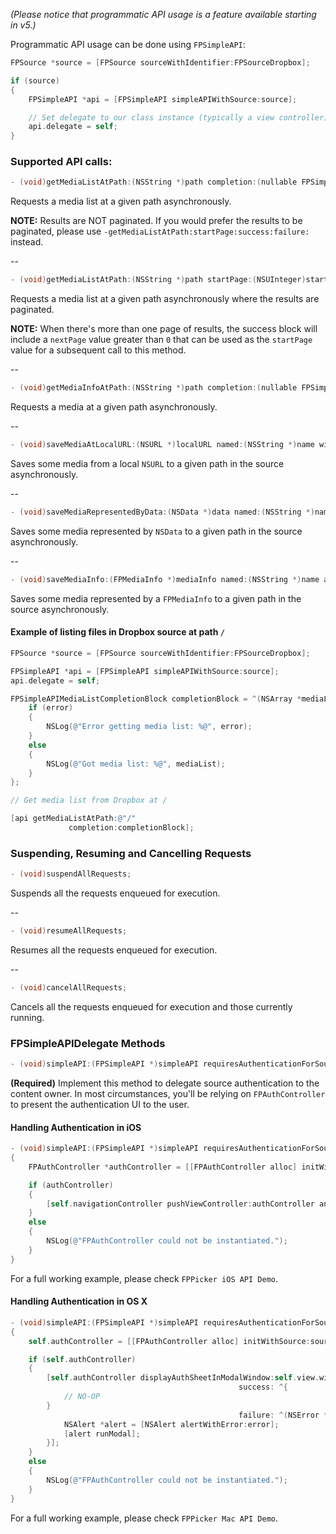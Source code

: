 *(Please notice that programmatic API usage is a feature available starting in v5.)*

Programmatic API usage can be done using `FPSimpleAPI`:

```objective-c
FPSource *source = [FPSource sourceWithIdentifier:FPSourceDropbox];

if (source)
{
    FPSimpleAPI *api = [FPSimpleAPI simpleAPIWithSource:source];

    // Set delegate to our class instance (typically a view controller)
    api.delegate = self;
}
```

### Supported API calls:

```objective-c
- (void)getMediaListAtPath:(NSString *)path completion:(nullable FPSimpleAPIMediaListCompletionBlock)completion;
```

Requests a media list at a given path asynchronously.

**NOTE:** Results are NOT paginated. If you would prefer the results to be paginated, please use `-getMediaListAtPath:startPage:success:failure:` instead.

--

```objective-c
- (void)getMediaListAtPath:(NSString *)path startPage:(NSUInteger)startPage completion:(nullable FPSimpleAPIMediaListCompletionBlock)completion;
```

Requests a media list at a given path asynchronously where the results are paginated.

**NOTE:** When there's more than one page of results, the success block will include a `nextPage` value greater than `0` that can be used as the `startPage` value for a subsequent call to this method.

--

```objective-c
- (void)getMediaInfoAtPath:(NSString *)path completion:(nullable FPSimpleAPIMediaCompletionBlock)completion progress:(nullable FPSimpleAPIProgressBlock)progress;
```

Requests a media at a given path asynchronously.

--

```objective-c
- (void)saveMediaAtLocalURL:(NSURL *)localURL named:(NSString *)name withMimeType:(NSString *)mimetype atPath:(NSString *)path completion:(nullable FPSimpleAPIMediaCompletionBlock)completion progress:(nullable FPSimpleAPIProgressBlock)progress;
```

Saves some media from a local `NSURL` to a given path in the source asynchronously.

--

```objective-c
- (void)saveMediaRepresentedByData:(NSData *)data named:(NSString *)name withMimeType:(NSString *)mimetype atPath:(NSString *)path completion:(nullable FPSimpleAPIMediaCompletionBlock)completion progress:(nullable FPSimpleAPIProgressBlock)progress;
```

Saves some media represented by `NSData` to a given path in the source asynchronously.

--

```objective-c
- (void)saveMediaInfo:(FPMediaInfo *)mediaInfo named:(NSString *)name atPath:(NSString *)path completion:(nullable FPSimpleAPIMediaCompletionBlock)completion progress:(nullable FPSimpleAPIProgressBlock)progress;
```

Saves some media represented by a `FPMediaInfo` to a given path in the source asynchronously.

#### Example of listing files in Dropbox source at path `/`

```objective-c
FPSource *source = [FPSource sourceWithIdentifier:FPSourceDropbox];

FPSimpleAPI *api = [FPSimpleAPI simpleAPIWithSource:source];
api.delegate = self;

FPSimpleAPIMediaListCompletionBlock completionBlock = ^(NSArray *mediaList, NSUInteger nextPage, NSError *error) {
    if (error)
    {
        NSLog(@"Error getting media list: %@", error);
    }
    else
    {
        NSLog(@"Got media list: %@", mediaList);
    }
};

// Get media list from Dropbox at /

[api getMediaListAtPath:@"/"
             completion:completionBlock];
```

### Suspending, Resuming and Cancelling Requests

```objective-c
- (void)suspendAllRequests;
```

Suspends all the requests enqueued for execution.

--

```objective-c
- (void)resumeAllRequests;
```

Resumes all the requests enqueued for execution.

--

```objective-c
- (void)cancelAllRequests;
```

Cancels all the requests enqueued for execution and those currently running.

### FPSimpleAPIDelegate Methods

```objective-c
- (void)simpleAPI:(FPSimpleAPI *)simpleAPI requiresAuthenticationForSource:(FPSource *)source
```

**(Required)** Implement this method to delegate source authentication to the content owner. In most circumstances, you'll be relying on `FPAuthController` to present the authentication UI to the user.

#### Handling Authentication in iOS

```objective-c
- (void)simpleAPI:(FPSimpleAPI *)simpleAPI requiresAuthenticationForSource:(FPSource *)source
{
    FPAuthController *authController = [[FPAuthController alloc] initWithSource:source];

    if (authController)
    {
        [self.navigationController pushViewController:authController animated:YES];
    }
    else
    {
        NSLog(@"FPAuthController could not be instantiated.");
    }
}
```

For a full working example, please check `FPPicker iOS API Demo`.

#### Handling Authentication in OS X

```objective-c
- (void)simpleAPI:(FPSimpleAPI *)simpleAPI requiresAuthenticationForSource:(FPSource *)source
{
    self.authController = [[FPAuthController alloc] initWithSource:source];

    if (self.authController)
    {
        [self.authController displayAuthSheetInModalWindow:self.view.window
                                                   success: ^{
            // NO-OP
        }
                                                   failure: ^(NSError *__nonnull error) {
            NSAlert *alert = [NSAlert alertWithError:error];
            [alert runModal];
        }];
    }
    else
    {
        NSLog(@"FPAuthController could not be instantiated.");
    }
}
```

For a full working example, please check `FPPicker Mac API Demo`.
